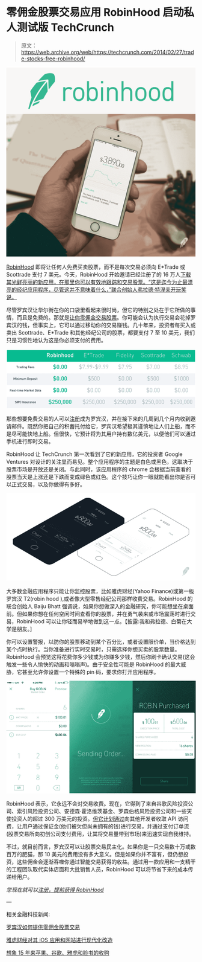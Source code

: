 # 零佣金股票交易应用 RobinHood 启动私人测试版 TechCrunch

> 原文：<https://web.archive.org/web/https://techcrunch.com/2014/02/27/trade-stocks-free-robinhood/>

![Screen Shot 2014-02-27 at 9.46.37 AM](img/fe684e0239a0f2c86f08bc6570f3cf2a.png)

[RobinHood](https://web.archive.org/web/20221206001146/https://www.robinhood.com/) 即将让任何人免费买卖股票，而不是每次交易必须向 E*Trade 或 Scottrade 支付 7 美元。今天，RobinHood 开始邀请已经注册了的 16 万人[下载其光鲜亮丽的新应用，在那里你可以有效地跟踪和交易股票。“这是迄今为止最漂亮的经纪应用程序，尽管这并不意味着什么，”联合创始人弗拉德·特涅夫开玩笑说。](https://web.archive.org/web/20221206001146/https://www.robinhood.com/)

尽管罗宾汉让华尔街在你的口袋里看起来很时尚，但它的特别之处在于它所做的事情，而且是免费的。那就是[让你零佣金交易股票](https://web.archive.org/web/20221206001146/https://beta.techcrunch.com/2013/12/18/zero-commission-stock-trading-robinhood/)。你可能会认为执行交易会花掉罗宾汉的钱，但事实上，它可以通过移动你的交易赚钱。几十年来，投资者每买入或卖出 Scottrade、E*Trade 和其他经纪公司的股票，都要支付 7 至 10 美元，我们只是习惯性地认为这是你必须支付的费用。

![screenshot-2013-12-18-at-6-36-44-am](img/2e86e7acbfcd79a4b6f6d624051a1d5b.png)

那些想要免费交易的人可以[注册](https://web.archive.org/web/20221206001146/https://www.robinhood.com/)成为罗宾汉，并在接下来的几周到几个月内收到邀请邮件。既然你把自己的积蓄托付给它，罗宾汉希望极其谨慎地让人们上船，而不是尽可能快地上船。但很快，它预计将为其用户持有数亿美元，以便他们可以通过手机进行即时交易。

RobinHood 让 TechCrunch 第一次看到了它的新应用，它的投资者 Google Ventures 对设计的关注显而易见。整个应用程序的主题是白色或黑色，这取决于股票市场是开放还是关闭。与此同时，该应用程序的 chrome 会根据当前查看的股票当天是上涨还是下跌而变成绿色或红色。这个技巧让你一眼就能看出你是否可以正式交易，以及你做得有多好。

![Robinhood_nightAndDay](img/b1c7d84cab02cc20a8f33c630c58bf5c.png)

大多数金融应用程序只能让你监控股票，比如雅虎财经(Yahoo Finance)或第一版罗宾汉 T2(robin hood ),或者像大型零售经纪公司那样收费交易。RobinHood 的联合创始人 Baiju Bhatt 强调说，如果你想做深入的金融研究，你可能想坐在桌面前。但如果你想在任何空闲时间查看你的股票，并在勇气袭来或市场震荡时进行交易，RobinHood 可以让你轻而易举地做到这一点。【披露:我和弗拉德、白菊在大学是朋友。]

你可以设置警报，以防你的股票移动到某个百分比，或者设置限价单，当价格达到某个点时执行。当你准备进行实时交易时，只需选择你想买卖的股票数量。RobinHood 会预览这将花费你多少钱或为你赚多少钱，然后你刷卡确认交易(这会触发一些令人愉快的动画和嗡嗡声)。由于安全性可能是 RobinHood 的最大威胁，它甚至允许你设置一个特殊的 pin 码，要求你打开应用程序。

![Robinhood_ThreeScreens](img/9328090718fc17bcaa40b361bf8325df.png)

RobinHood 表示，它永远不会对交易收费。现在，它得到了来自谷歌风险投资公司、索引风险投资公司、安德森·霍洛维茨基金、罗森伯格风险投资公司和一些天使投资人的超过 300 万美元的投资。[但它计划通过](https://web.archive.org/web/20221206001146/https://beta.techcrunch.com/2013/12/18/zero-commission-stock-trading-robinhood/)向其他开发者收取 API 访问费，让用户通过保证金(他们被欠但尚未拥有的钱)进行交易，并通过支付订单流(股票交易所向初创公司支付费用，让其将交易量带到市场)来迅速实现自我维持。

不过，就目前而言，罗宾汉可以让股票交易民主化。如果你是一只交易数十万或数百万的肥猫，那 10 美元的费用没有多大意义。但是如果你并不富有，但仍想投资，这些佣金会逐渐吞噬你通过智能交易获得的收益。通过用一款应用和一支精干的工程团队取代实体店面和大批销售人员，RobinHood 可以将节省下来的成本传递给用户。

*您现在就可以[注册，提前获得 RobinHood](https://web.archive.org/web/20221206001146/https://www.robinhood.com/)*

—

相关金融科技新闻:

[罗宾汉如何提供零佣金股票交易](https://web.archive.org/web/20221206001146/https://beta.techcrunch.com/2013/12/18/zero-commission-stock-trading-robinhood/)

[雅虎财经对其 iOS 应用和网站进行现代化改造](https://web.archive.org/web/20221206001146/https://beta.techcrunch.com/2013/11/06/yahoo-refreshes-its-finance-service-with-updated-ios-apps-and-a-new-website/)

[想象 15 年来苹果、谷歌、雅虎和脸书的收购](https://web.archive.org/web/20221206001146/https://beta.techcrunch.com/2014/02/25/the-age-of-acquisitions/)